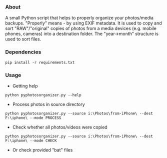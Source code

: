 ### About

A small Python script that helps to properly organize your photos/media backups. "Properly" means - by using EXIF metadata. It is used to copy and sort "RAW"/"original" copies of photos from a media devices (e.g. mobile phones, cameras) into a destination folder. The "year->month" structure is used to sort files.

### Dependencies

```
pip install -r requirements.txt
```

### Usage

* Getting help
```
python pyphotosorganizer.py --help
```
* Process photos in source directory
```
python pyphotosorganizer.py --source i:\Photos\from-iPhone\ --dest F:\iphone\ --mode PROCESS
```
* Check whether all photos/videos were copied
```
python pyphotosorganizer.py --source i:\Photos\from-iPhone\ --dest F:\iphone\ --mode CHECK
```
* Or check provided "bat" files
